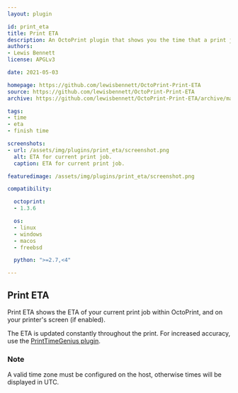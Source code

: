 ```yaml
---
layout: plugin

id: print_eta
title: Print ETA
description: An OctoPrint plugin that shows you the time that a print job is estimated to finish.
authors:
- Lewis Bennett
license: APGLv3

date: 2021-05-03

homepage: https://github.com/lewisbennett/OctoPrint-Print-ETA
source: https://github.com/lewisbennett/OctoPrint-Print-ETA
archive: https://github.com/lewisbennett/OctoPrint-Print-ETA/archive/master.zip

tags:
- time
- eta
- finish time

screenshots:
- url: /assets/img/plugins/print_eta/screenshot.png
  alt: ETA for current print job.
  caption: ETA for current print job.

featuredimage: /assets/img/plugins/print_eta/screenshot.png

compatibility:

  octoprint:
  - 1.3.6

  os:
  - linux
  - windows
  - macos
  - freebsd

  python: ">=2.7,<4"

---
```


## Print ETA

Print ETA shows the ETA of your current print job within OctoPrint, and on your printer's screen (if enabled).

The ETA is updated constantly throughout the print. For increased accuracy, use the [PrintTimeGenius plugin](https://plugins.octoprint.org/plugins/PrintTimeGenius/).

### Note

A valid time zone must be configured on the host, otherwise times will be displayed in UTC.
